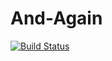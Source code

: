 # And-Again
[![Build Status](https://travis-ci.com/Betessa/And-Again.svg?branch=master)](https://travis-ci.com/Betessa/And-Again)



